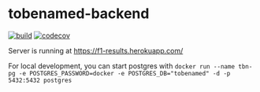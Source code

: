 # tobenamed-backend
[![build](https://github.com/FINDarkside/tobenamed-backend/workflows/CI/badge.svg)](https://github.com/FINDarkside/tobenamed-backend/actions?query=workflow%3ACI)
[![codecov](https://codecov.io/gh/f1-2019-results/backend/branch/master/graph/badge.svg?token=J7cvWiFGrA)](https://codecov.io/gh/FINDarkside/tobenamed-backend)

Server is running at https://f1-results.herokuapp.com/

For local development, you can start postgres with `docker run --name tbn-pg -e POSTGRES_PASSWORD=docker -e POSTGRES_DB="tobenamed" -d -p 5432:5432 postgres`

